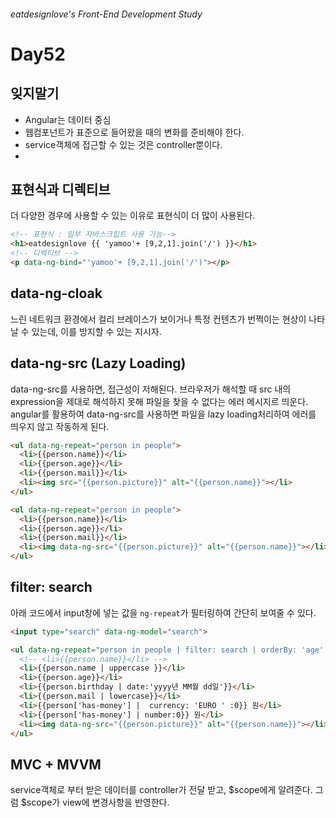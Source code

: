 ###### eatdesignlove's Front-End Development Study

# Day52

## 잊지말기
- Angular는 데이터 중심 
- 웹컴포넌트가 표준으로 들어왔을 때의 변화를 준비해야 한다.
- service객체에 접근할 수 있는 것은 controller뿐이다.
- 

## 표현식과 디렉티브

더 다양한 경우에 사용할 수 있는 이유로 표현식이 더 많이 사용된다.

```html
<!-- 표현식 : 일부 자바스크립트 사용 가능-->
<h1>eatdesignlove {{ 'yamoo'+ [9,2,1].join('/') }}</h1>
<!-- 디렉티브 -->
<p data-ng-bind="'yamoo'+ [9,2,1].join('/')"></p>
```


## data-ng-cloak

느린 네트워크 환경에서 컬리 브레이스가 보이거나 특정 컨텐츠가 번쩍이는 현상이 나타날 수 있는데, 이를 방지할 수 있는 지시자.


## data-ng-src (Lazy Loading)

data-ng-src를 사용하면, 접근성이 저해된다. 브라우저가 해석할 때 src 내의 expression을 제대로 해석하지 못해 파일을 찾을 수 없다는 에러 메시지르 띄운다. angular를 활용하여 data-ng-src를 사용하면 파일을 lazy loading처리하여 에러를 띄우지 않고 작동하게 된다.

```html
<ul data-ng-repeat="person in people">
  <li>{{person.name}}</li>
  <li>{{person.age}}</li>
  <li>{{person.mail}}</li>
  <li><img src="{{person.picture}}" alt="{{person.name}}"></li>
</ul>
```


```html
<ul data-ng-repeat="person in people">
  <li>{{person.name}}</li>
  <li>{{person.age}}</li>
  <li>{{person.mail}}</li>
  <li><img data-ng-src="{{person.picture}}" alt="{{person.name}}"></li>
</ul>
```


## filter: search

아래 코드에서 input창에 넣는 값을 `ng-repeat`가 필터링하여 간단히 보여줄 수 있다.

```html
<input type="search" data-ng-model="search">

<ul data-ng-repeat="person in people | filter: search | orderBy: 'age': order_reverse">
  <!-- <li>{{person.name}}</li> -->
  <li>{{person.name | uppercase }}</li>
  <li>{{person.age}}</li>
  <li>{{person.birthday | date:'yyyy년 MM월 dd일'}}</li>
  <li>{{person.mail | lowercase}}</li>
  <li>{{person['has-money'] |  currency: 'EURO ' :0}} 원</li>
  <li>{{person['has-money'] | number:0}} 원</li>
  <li><img data-ng-src="{{person.picture}}" alt="{{person.name}}"></li>
</ul>
```

## MVC + MVVM

service객체로 부터 받은 데이터를 controller가 전달 받고, $scope에게 알려준다. 그럼 $scope가 view에 변경사항을 반영한다.


